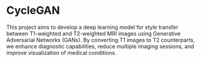 # CycleGAN
This project aims to develop a deep learning model for style transfer between T1-weighted and T2-weighted MRI images using Generative Adversarial Networks (GANs). By converting T1 images to T2 counterparts, we enhance diagnostic capabilities, reduce multiple imaging sessions, and improve visualization of medical conditions.
